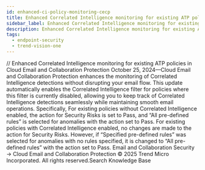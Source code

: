 ```yaml
---
id: enhanced-ci-policy-monitoring-cecp
title: Enhanced Correlated Intelligence monitoring for existing ATP policies in Cloud Email and Collaboration Protection
sidebar_label: Enhanced Correlated Intelligence monitoring for existing ATP policies in Cloud Email and Collaboration Protection
description: Enhanced Correlated Intelligence monitoring for existing ATP policies in Cloud Email and Collaboration Protection
tags:
  - endpoint-security
  - trend-vision-one
---
```


/*<![CDATA[*/ $('#title').html($('meta[name=map-description]').attr('content')); /*]]>*/ Enhanced Correlated Intelligence monitoring for existing ATP policies in Cloud Email and Collaboration Protection October 25, 2024—Cloud Email and Collaboration Protection enhances the monitoring of Correlated Intelligence detections without disrupting your email flow. This update automatically enables the Correlated Intelligence filter for policies where this filter is currently disabled, allowing you to keep track of Correlated Intelligence detections seamlessly while maintaining smooth email operations. Specifically, For existing policies without Correlated Intelligence enabled, the action for Security Risks is set to Pass, and “All pre-defined rules” is selected for anomalies with the action set to Pass. For existing policies with Correlated Intelligence enabled, no changes are made to the action for Security Risks. However, if “Specified pre-defined rules” was selected for anomalies with no rules specified, it is changed to “All pre-defined rules” with the action set to Pass. Email and Collaboration Security → Cloud Email and Collaboration Protection © 2025 Trend Micro Incorporated. All rights reserved.Search Knowledge Base
